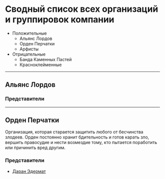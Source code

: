 # Сводный список всех организаций и группировок компании
* Положительные
    * Альянс Лордов
    * Орден Перчатки
  * Арфисты
* Отрицательные
  * Банда Каменных Пастей
  * Красноклейменные

---
## Альянс Лордов
### Представители

---
## Орден Перчатки
Организация, которая старается защитить любого от бесчинства злодеев. Орден постоянно хранит бдительность и готов карать зло, вершить правосудие и нести возмездие тому, кто пытается поработить или причинить вред другим.

### Представители
* [Даран Эдермат](scenarios/edermat-garden)